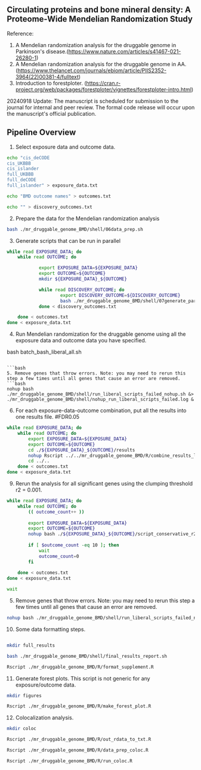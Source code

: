 ## Circulating proteins and bone mineral density: A Proteome-Wide Mendelian Randomization Study
Reference:
1. A Mendelian randomization analysis for the druggable genome in Parkinson's disease.(https://www.nature.com/articles/s41467-021-26280-1)
2. A Mendelian randomization analysis for the druggable genome in AA. (https://www.thelancet.com/journals/ebiom/article/PIIS2352-3964(22)00381-4/fulltext)
3. Introduction to forestploter. (https://cran.r-project.org/web/packages/forestploter/vignettes/forestploter-intro.html)

20240918 Update: The manuscript is scheduled for submission to the journal for internal and peer review. The formal code release will occur upon the manuscript's official publication.

## Pipeline Overview

1. Select exposure data and outcome data.
```bash
echo "cis_deCODE
cis_UKBBB
cis_islander
full_UKBBB
full_deCODE
full_islander" > exposure_data.txt

echo "BMD outcome names" > outcomes.txt

echo "" > discovery_outcomes.txt
```
2. Prepare the data for the Mendelian randomization analysis 
```bash
bash ./mr_druggable_genome_BMD/shell/06data_prep.sh 
```
3. Generate scripts that can be run in parallel

```bash
while read EXPOSURE_DATA; do
    while read OUTCOME; do

            export EXPOSURE_DATA=${EXPOSURE_DATA}
            export OUTCOME=${OUTCOME}
            mkdir ${EXPOSURE_DATA}_${OUTCOME}

            while read DISCOVERY_OUTCOME; do
                    export DISCOVERY_OUTCOME=${DISCOVERY_OUTCOME}
                    bash ./mr_druggable_genome_BMD/shell/07generate_parallel_scripts.sh
            done < discovery_outcomes.txt

    done < outcomes.txt
done < exposure_data.txt
```

4. Run Mendelian randomization for the druggable genome using all the exposure data and outcome data you have specified.

bash batch_bash_liberal_all.sh
```

```bash 
5. Remove genes that throw errors. Note: you may need to rerun this step a few times until all genes that cause an error are removed.
```bash
nohup bash ./mr_druggable_genome_BMD/shell/run_liberal_scripts_failed_nohup.sh &> ./mr_druggable_genome_BMD/shell/nohup_run_liberal_scripts_failed.log & 

```
6. For each exposure-data-outcome combination, put all the results into one results file. #FDR0.05
```bash
while read EXPOSURE_DATA; do
    while read OUTCOME; do
        export EXPOSURE_DATA=${EXPOSURE_DATA}
        export OUTCOME=${OUTCOME}
        cd ./${EXPOSURE_DATA}_${OUTCOME}/results
        nohup Rscript ../../mr_druggable_genome_BMD/R/combine_results_liberal_r2_0.2.R &> ../../${EXPOSURE_DATA}_${OUTCOME}/nohup_combine_results_liberal_r2_0.2_${EXPOSURE_DATA}_${OUTCOME}.log &
        cd ../..
    done < outcomes.txt
done < exposure_data.txt
```

9. Rerun the analysis for all significant genes using the clumping threshold r2 = 0.001.
```bash
while read EXPOSURE_DATA; do
    while read OUTCOME; do
        (( outcome_count++ ))
        
        export EXPOSURE_DATA=${EXPOSURE_DATA}
        export OUTCOME=${OUTCOME}
        nohup bash ./${EXPOSURE_DATA}_${OUTCOME}/script_conservative_r2_0.001_${EXPOSURE_DATA}_${OUTCOME}.sh &> ./${EXPOSURE_DATA}_${OUTCOME}/nohup_script_conservative_r2_0.001_${EXPOSURE_DATA}_${OUTCOME}.log &
        
        if [ $outcome_count -eq 10 ]; then
            wait
            outcome_count=0
        fi
        
    done < outcomes.txt
done < exposure_data.txt

wait
```
5. Remove genes that throw errors. Note: you may need to rerun this step a few times until all genes that cause an error are removed.
```bash
nohup bash ./mr_druggable_genome_BMD/shell/run_liberal_scripts_failed_nohup_conservative.sh &> ./mr_druggable_genome_BMD/shell/run_liberal_scripts_failed_nohup_conservative.log & 
```


10. Some data formatting steps.
```bash

mkdir full_results

bash ./mr_druggable_genome_BMD/shell/final_results_report.sh

Rscript ./mr_druggable_genome_BMD/R/format_supplement.R
```
11. Generate forest plots. This script is not generic for any exposure/outcome data.
```bash
mkdir figures

Rscript ./mr_druggable_genome_BMD/R/make_forest_plot.R
```
12. Colocalization analysis.

```bash
mkdir coloc

Rscript ./mr_druggable_genome_BMD/R/out_rdata_to_txt.R

Rscript ./mr_druggable_genome_BMD/R/data_prep_coloc.R

Rscript ./mr_druggable_genome_BMD/R/run_coloc.R

```
